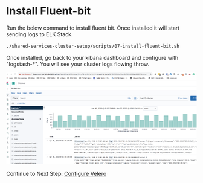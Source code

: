 # Install Fluent-bit

Run the below command to install fluent bit. Once installed it will start sending logs to ELK Stack.

```bash
./shared-services-cluster-setup/scripts/07-install-fluent-bit.sh
```

Once installed, go back to your kibana dashboard and configure with "logstash-*". You will see your cluster logs flowing throw.

![mgmt-cls-2](../img/shared-cls-10.png)


Continue to Next Step: [Configure Velero](08-install-velero.md)
